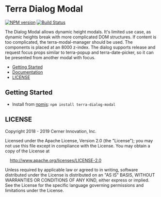 # Terra Dialog Modal


[![NPM version](https://badgen.net/npm/v/terra-dialog-modal)](https://www.npmjs.org/package/terra-dialog-modal)
[![Build Status](https://badgen.net/travis/cerner/terra-framework)](https://travis-ci.com/cerner/terra-framework)

The Dialog Modal allows dynamic height modals. It's limited use case, as dynamic heights break with more complicated DOM structures. If content is too complicated, the terra-modal-manager should be used. The components is placed at an 8000 z-index. The dialog supports release and request focus props similar to terra-popup and terra-date-picker, so it can be presented from another modal with focus.

- [Getting Started](#getting-started)
- [Documentation](https://github.com/cerner/terra-framework/tree/master/packages/terra-dialog-modal/docs)
- [LICENSE](#license)

## Getting Started

- Install from [npmjs](https://www.npmjs.com): `npm install terra-dialog-modal`

## LICENSE

Copyright 2018 - 2019 Cerner Innovation, Inc.

Licensed under the Apache License, Version 2.0 (the "License"); you may not use this file except in compliance with the License. You may obtain a copy of the License at

&nbsp;&nbsp;&nbsp;&nbsp;http://www.apache.org/licenses/LICENSE-2.0

Unless required by applicable law or agreed to in writing, software distributed under the License is distributed on an "AS IS" BASIS, WITHOUT WARRANTIES OR CONDITIONS OF ANY KIND, either express or implied. See the License for the specific language governing permissions and limitations under the License.
